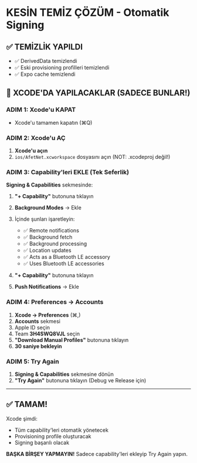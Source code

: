 # KESİN TEMİZ ÇÖZÜM - Otomatik Signing

## ✅ TEMİZLİK YAPILDI

- ✅ DerivedData temizlendi
- ✅ Eski provisioning profilleri temizlendi  
- ✅ Expo cache temizlendi

## 🎯 XCODE'DA YAPILACAKLAR (SADECE BUNLAR!)

### ADIM 1: Xcode'u KAPAT

- Xcode'u tamamen kapatın (⌘Q)

### ADIM 2: Xcode'u AÇ

1. **Xcode'u açın**
2. `ios/AfetNet.xcworkspace` dosyasını açın (NOT: .xcodeproj değil!)

### ADIM 3: Capability'leri EKLE (Tek Seferlik)

**Signing & Capabilities** sekmesinde:

1. **"+ Capability"** butonuna tıklayın
2. **Background Modes** → Ekle
3. İçinde şunları işaretleyin:
   - ✅ Remote notifications
   - ✅ Background fetch
   - ✅ Background processing
   - ✅ Location updates
   - ✅ Acts as a Bluetooth LE accessory
   - ✅ Uses Bluetooth LE accessories

4. **"+ Capability"** butonuna tıklayın
5. **Push Notifications** → Ekle

### ADIM 4: Preferences → Accounts

1. **Xcode → Preferences** (⌘,)
2. **Accounts** sekmesi
3. Apple ID seçin
4. Team **3H4SWQ8VJL** seçin
5. **"Download Manual Profiles"** butonuna tıklayın
6. **30 saniye bekleyin**

### ADIM 5: Try Again

1. **Signing & Capabilities** sekmesine dönün
2. **"Try Again"** butonuna tıklayın (Debug ve Release için)

---

## ✅ TAMAM! 

Xcode şimdi:
- Tüm capability'leri otomatik yönetecek
- Provisioning profile oluşturacak
- Signing başarılı olacak

**BAŞKA BİRŞEY YAPMAYIN!** Sadece capability'leri ekleyip Try Again yapın.

